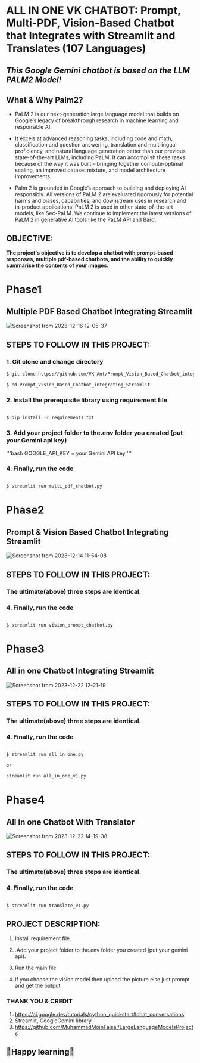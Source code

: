 # **ALL IN ONE VK CHATBOT: Prompt, Multi-PDF, Vision-Based Chatbot that Integrates with Streamlit and Translates (107 Languages)**

## ***This Google Gemini chatbot is based on the LLM PALM2 Model!***

## **What & Why Palm2?**

- PaLM 2 is our next-generation large language model that builds on Google’s legacy of breakthrough research in machine learning and responsible AI.

- It excels at advanced reasoning tasks, including code and math, classification and question answering, translation and multilingual proficiency, and natural language generation better than our previous state-of-the-art LLMs, including PaLM. It can accomplish these tasks because of the way it was built – bringing together compute-optimal scaling, an improved dataset mixture, and model architecture improvements.

- Palm 2 is grounded in Google’s approach to building and deploying AI responsibly. All versions of PaLM 2 are evaluated rigorously for potential harms and biases, capabilities, and downstream uses in research and in-product applications. PaLM 2 is used in other state-of-the-art models, like Sec-PaLM. We continue to implement the latest versions of PaLM 2 in generative AI tools like the PaLM API and Bard.

## **OBJECTIVE:**

**The project's objective is to develop a chatbot with prompt-based responses, multiple pdf-based chatbots, and the ability to quickly summarise the contents of your images.**

# **Phase1**

## **Multiple PDF Based Chatbot Integrating Streamlit**

![Screenshot from 2023-12-16 12-05-37](https://github.com/VK-Ant/Vision_and_Multiple_PDF_Based_Chatbot_Using_Palm2/assets/75832198/32f69280-d9c6-44a1-8e82-afcf84552c11)

## **STEPS TO FOLLOW IN THIS PROJECT:**

### **1. Git clone and change directory**

```bash
$ git clone https://github.com/VK-Ant/Prompt_Vision_Based_Chatbot_integrating_Streamlit.git

$ cd Prompt_Vision_Based_Chatbot_integrating_Streamlit
```

### **2. Install the prerequisite library using requirement file**

```bash

$ pip install -r requirements.txt

```

### **3. Add your project folder to the.env folder you created (put your Gemini api key)**

'''bash
GOOGLE_API_KEY = your Gemini API key
'''

### **4. Finally, run the code**

```bash

$ streamlit run multi_pdf_chatbot.py

```

# **Phase2**

## **Prompt & Vision Based Chatbot Integrating Streamlit**
   
![Screenshot from 2023-12-14 11-54-08](https://github.com/VK-Ant/Prompt_Vision_Based_Chatbot_integrating_Streamlit/assets/75832198/7a239812-c593-47b6-9740-723c57f8fa72)

## **STEPS TO FOLLOW IN THIS PROJECT:**

### **The ultimate(above) three steps are identical.**

### **4. Finally, run the code**

```bash

$ streamlit run vision_prompt_chatbot.py

```

# **Phase3**

## **All in one Chatbot Integrating Streamlit**

![Screenshot from 2023-12-22 12-21-19](https://github.com/VK-Ant/ALL_IN_ONE_CHATBOT_USING_PALM2/assets/75832198/9407bdc0-ceda-4e82-8594-2a4b38d80ace)

## **STEPS TO FOLLOW IN THIS PROJECT:**

### **The ultimate(above) three steps are identical.**

### **4. Finally, run the code**

```bash

$ streamlit run all_in_one.py

or

streamlit run all_in_one_v1.py

```

# **Phase4**

## **All in one Chatbot With Translator**

![Screenshot from 2023-12-22 14-19-38](https://github.com/VK-Ant/ALL_IN_ONE_CHATBOT_USING_PALM2/assets/75832198/78fd1bf6-4294-4393-9f37-f35a0291ab68)

## **STEPS TO FOLLOW IN THIS PROJECT:**

### **The ultimate(above) three steps are identical.**

### **4. Finally, run the code**

```bash

$ streamlit run translate_v1.py

```

## **PROJECT DESCRIPTION:**

1. Install requirement file.

2. .Add your project folder to the.env folder you created (put your gemini api).

3. Run the main file

4. if you choose the vision model then upload the picture else just prompt and get the output


### **THANK YOU & CREDIT**

1. https://ai.google.dev/tutorials/python_quickstart#chat_conversations
2. Streamlit, GoogleGemini library
3. https://github.com/MuhammadMoinFaisal/LargeLanguageModelsProjects

## **🤗Happy learning🤗**
